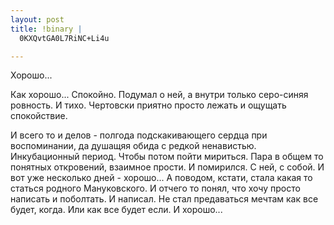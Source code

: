 ```yaml
--- 
layout: post
title: !binary |
  0KXQvtGA0L7RiNC+Li4u

---
```

<p>Хорошо...</p>

<p>Как хорошо... Спокойно.
Подумал о ней, а внутри только серо-синяя ровность. И тихо. Чертовски приятно просто лежать и ощущать спокойствие. </p>

<p>И всего то и делов - полгода подскакивающего сердца при воспоминании, да душащяя обида с редкой ненавистью. Инкубационный период. Чтобы потом пойти мириться. Пара в общем то понятных откровений, взаимное прости. И помирился. С ней, с собой. И вот уже несколько дней - хорошо...
А поводом, кстати, стала какая то статься родного Мануковского. И отчего то понял, что хочу просто написать и поболтать. И написал. Не стал предаваться мечтам как все будет, когда. Или как все будет если. И хорошо...</p>
